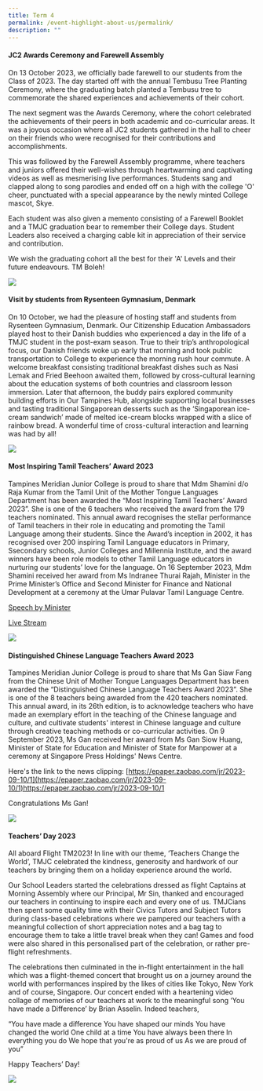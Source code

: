 ```yaml
---
title: Term 4
permalink: /event-highlight-about-us/permalink/
description: ""
---
```

#### JC2 Awards Ceremony and Farewell Assembly

On 13 October 2023, we officially bade farewell to our students from the Class of 2023. The day started off with the annual Tembusu Tree Planting Ceremony, where the graduating batch planted a Tembusu tree to commemorate the shared experiences and achievements of their cohort. 

The next segment was the Awards Ceremony, where the cohort celebrated the achievements of their peers in both academic and co-curricular areas. It was a joyous occasion where all JC2 students gathered in the hall to cheer on their friends who were recognised for their contributions and accomplishments. 

This was followed by the Farewell Assembly programme, where teachers and juniors offered their well-wishes through heartwarming and captivating videos as well as mesmerising live performances. Students sang and clapped along to song parodies and ended off on a high with the college 'O' cheer, punctuated with a special appearance by the newly minted College mascot, Skye. 

Each student was also given a memento consisting of a Farewell Booklet and a TMJC graduation bear to remember their College days. Student Leaders also received a charging cable kit in appreciation of their service and contribution.

We wish the graduating cohort all the best for their 'A' Levels and their future endeavours. TM Boleh!

![](/images/Event%20Highlights/2023/Term%204/2023-t4-events-farewellassembly_01.jpg)

#### Visit by students from Rysenteen Gymnasium, Denmark

On 10 October, we had the pleasure of hosting staff and students from Rysenteen Gymnasium, Denmark. Our Citizenship Education Ambassadors played host to their Danish buddies who experienced a day in the life of a TMJC student in the post-exam season. True to their trip’s anthropological focus, our Danish friends woke up early that morning and took public transportation to College to experience the morning rush hour commute. A welcome breakfast consisting traditional breakfast dishes such as Nasi Lemak and Fried Beehoon awaited them, followed by cross-cultural learning about the education systems of both countries and classroom lesson immersion. Later that afternoon, the buddy pairs explored community building efforts in Our Tampines Hub, alongside supporting local businesses and tasting traditional Singaporean desserts such as the ‘Singaporean ice-cream sandwich’ made of melted ice-cream blocks wrapped with a slice of rainbow bread. A wonderful time of cross-cultural interaction and learning was had by all! 

![](/images/Event%20Highlights/2023/Term%204/2023-t4-events-danishschoolvisit_01.jpg)

#### Most Inspiring Tamil Teachers’ Award 2023

Tampines Meridian Junior College is proud to share that Mdm Shamini d/o Raja Kumar from the Tamil Unit of the Mother Tongue Languages Department has been awarded the “Most Inspiring Tamil Teachers’ Award 2023”. She is one of the 6 teachers who received the award from the 179 teachers nominated. This annual award recognises the stellar performance of Tamil teachers in their role in educating and promoting the Tamil Language among their students. Since the Award’s inception in 2002, it has recognised over 200 inspiring Tamil Language educators in Primary, Ssecondary schools, Junior Colleges and Millennia Institute, and the award winners have been role models to other Tamil Language educators in nurturing our students’ love for the language. On 16 September 2023, Mdm Shamini received her award from Ms Indranee Thurai Rajah, Minister in the Prime Minister’s Office and Second Minister for Finance and National Development at a ceremony at the Umar Pulavar Tamil Language Centre. 

[Speech by Minister](https://www.pmo.gov.sg/Newsroom/Minister-Indranee-Rajah-at-the-2023-Most-Inspiring-Tamil-Teachers-Award-Ceremony#:~:text=Take%20for%20instance%2C%20Mdm%20Kayal,new%20pedagogies%20with%20her%20team)

[Live Stream](https://www.youtube.com/watch?v=BWrI7UU0bos&feature=youtu.be)

![](/images/Event%20Highlights/2023/Term%204/2023-t4-events-tamilteacheraward_01.jpg)

#### Distinguished Chinese Language Teachers Award 2023

Tampines Meridian Junior College is proud to share that Ms Gan Siaw Fang from the Chinese Unit of Mother Tongue Languages Department has been awarded the “Distinguished Chinese Language Teachers Award 2023”. She is one of the 8 teachers being awarded from the 420 teachers nominated. This annual award, in its 26th edition, is to acknowledge teachers who have made an exemplary effort in the teaching of the Chinese language and culture, and cultivate students' interest in Chinese language and culture through creative teaching methods or co-curricular activities. On 9 September 2023, Ms Gan received her award from Ms Gan Siow Huang, Minister of State for Education and Minister of State for Manpower at a ceremony at Singapore Press Holdings' News Centre. 

Here's the link to the news clipping: [https://epaper.zaobao.com/jr/2023-09-10/1](https://epaper.zaobao.com/jr/2023-09-10/1)https://epaper.zaobao.com/jr/2023-09-10/1

Congratulations Ms Gan!

![](/images/Event%20Highlights/2023/Term%204/2023-t4-events-clteacheraward_01.jpg)

#### Teachers’ Day 2023 

All aboard Flight TM2023! In line with our theme, ‘Teachers Change the World’, TMJC celebrated the kindness, generosity and hardwork of our teachers by bringing them on a holiday experience around the world. 

Our School Leaders started the celebrations dressed as flight Captains at Morning Assembly where our Principal, Mr Sin, thanked and encouraged our teachers in continuing to inspire each and every one of us. TMJCians then spent some quality time with their Civics Tutors and Subject Tutors during class-based celebrations where we pampered our teachers with a meaningful collection of short appreciation notes and a bag tag to encourage them to take a little travel break when they can! Games and food were also shared in this personalised part of the celebration, or rather pre-flight refreshments.

The celebrations then culminated in the in-flight entertainment in the hall which was a flight-themed concert that brought us on a journey around the world with performances inspired by the likes of cities like Tokyo, New York and of course, Singapore. Our concert ended with a heartening video collage of memories of our teachers at work to the meaningful song ‘You have made a Difference’ by Brian Asselin. Indeed teachers, 

“You have made a difference
You have shaped our minds
You have changed the world
One child at a time
You have always been there
In everything you do
We hope that you're as proud of us
As we are proud of you”

Happy Teachers’ Day! 

![](/images/Event%20Highlights/2023/Term%204/2023-t4-events-teachersday_01.jpg)